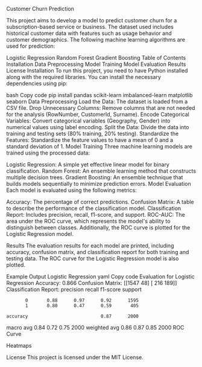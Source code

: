 Customer Churn Prediction

This project aims to develop a model to predict customer churn for a subscription-based service or business. The dataset used includes historical customer data with features such as usage behavior and customer demographics. The following machine learning algorithms are used for prediction:

Logistic Regression
Random Forest
Gradient Boosting
Table of Contents
Installation
Data Preprocessing
Model Training
Model Evaluation
Results
License
Installation
To run this project, you need to have Python installed along with the required libraries. You can install the necessary dependencies using pip:

bash
Copy code
pip install pandas scikit-learn imbalanced-learn matplotlib seaborn
Data Preprocessing
Load the Data: The dataset is loaded from a CSV file.
Drop Unnecessary Columns: Remove columns that are not needed for the analysis (RowNumber, CustomerId, Surname).
Encode Categorical Variables: Convert categorical variables (Geography, Gender) into numerical values using label encoding.
Split the Data: Divide the data into training and testing sets (80% training, 20% testing).
Standardize the Features: Standardize the feature values to have a mean of 0 and a standard deviation of 1.
Model Training
Three machine learning models are trained using the processed data:

Logistic Regression: A simple yet effective linear model for binary classification.
Random Forest: An ensemble learning method that constructs multiple decision trees.
Gradient Boosting: An ensemble technique that builds models sequentially to minimize prediction errors.
Model Evaluation
Each model is evaluated using the following metrics:

Accuracy: The percentage of correct predictions.
Confusion Matrix: A table to describe the performance of the classification model.
Classification Report: Includes precision, recall, f1-score, and support.
ROC-AUC: The area under the ROC curve, which represents the model's ability to distinguish between classes.
Additionally, the ROC curve is plotted for the Logistic Regression model.

Results
The evaluation results for each model are printed, including accuracy, confusion matrix, and classification report for both training and testing data. The ROC curve for the Logistic Regression model is also plotted.

Example Output
Logistic Regression
yaml
Copy code
Evaluation for Logistic Regression
Accuracy: 0.866
Confusion Matrix:
 [[1547   48]
 [ 216  189]]
Classification Report:
               precision    recall  f1-score   support

           0       0.88      0.97      0.92      1595
           1       0.80      0.47      0.59       405

    accuracy                           0.87      2000
   macro avg       0.84      0.72      0.75      2000
weighted avg       0.86      0.87      0.85      2000
ROC Curve

Heatmaps


License
This project is licensed under the MIT License.
